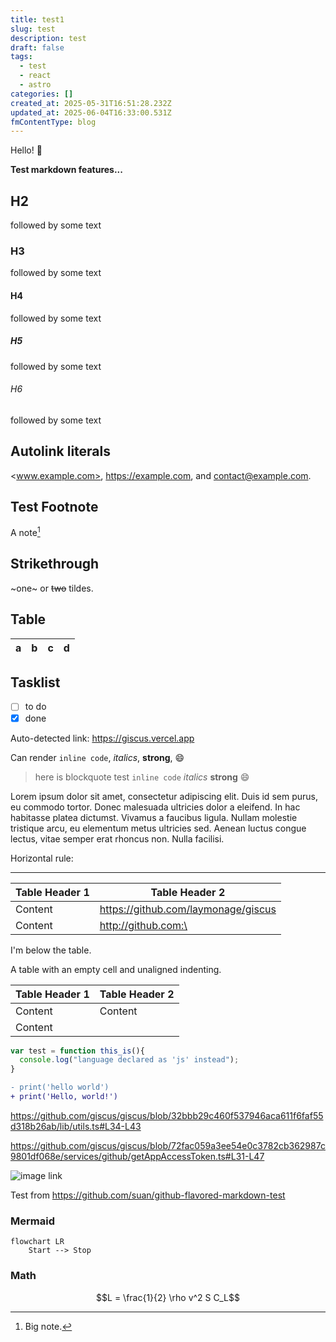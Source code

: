 ```yaml
---
title: test1
slug: test
description: test
draft: false
tags:
  - test
  - react
  - astro
categories: []
created_at: 2025-05-31T16:51:28.232Z
updated_at: 2025-06-04T16:33:00.531Z
fmContentType: blog
---
```


Hello! :tada:

**Test markdown features...**

## H2

followed by some text

### H3

followed by some text

#### H4

followed by some text

##### H5

followed by some text

###### H6

followed by some text

## Autolink literals

<www.example.com>, <https://example.com>, and <contact@example.com>.

## Test Footnote

A note[^1]

[^1]: Big note.

## Strikethrough

~one~ or ~~two~~ tildes.

## Table

| a | b  |  c |  d  |
| - | :- | -: | :-: |

## Tasklist

* [ ] to do
* [x] done

Auto-detected link: <https://giscus.vercel.app>

Can render `inline code`, *italics*, **strong**, :smile:

> here is blockquote
> test `inline code` *italics* **strong** :smile:

Lorem ipsum dolor sit amet, consectetur adipiscing elit. Duis id sem purus, eu commodo tortor. Donec malesuada ultricies dolor a eleifend. In hac habitasse platea dictumst. Vivamus a faucibus ligula. Nullam molestie tristique arcu, eu elementum metus ultricies sed. Aenean luctus congue lectus, vitae semper erat rhoncus non. Nulla facilisi.

Horizontal rule:

------

|Table Header 1|Table Header 2           |
|--------------|-------------------------|
|Content       | <https://github.com/laymonage/giscus>       |
|Content       |<http://github.com:\><te>|
I'm below the table.

A table with an empty cell and unaligned indenting.

|Table Header 1|Table Header 2|
|--------------|--------------|
|Content  |  Content        |
|Content       |      |

```js
var test = function this_is(){
  console.log("language declared as 'js' instead");
}
```

```diff
- print('hello world')
+ print('Hello, world!')
```

<https://github.com/giscus/giscus/blob/32bbb29c460f537946aca611f6faf55d318b26ab/lib/utils.ts#L34-L43>

<https://github.com/giscus/giscus/blob/72fac059a3ee54e0c3782cb362987c9801df068e/services/github/getAppAccessToken.ts#L31-L47>

![image link](https://octodex.github.com/images/hula_loop_octodex03.gif)

Test from <https://github.com/suan/github-flavored-markdown-test>

### Mermaid

```mermaid
flowchart LR
    Start --> Stop
```

### Math

```math
L = \frac{1}{2} \rho v^2 S C_L
```
